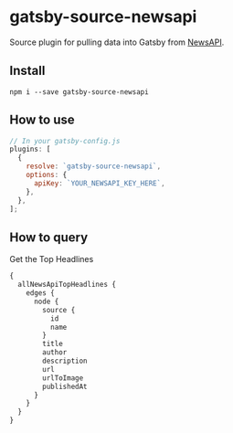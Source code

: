 # gatsby-source-newsapi

Source plugin for pulling data into Gatsby from [NewsAPI](https://newsapi.org/).

## Install

`npm i --save gatsby-source-newsapi`

## How to use

```javascript
// In your gatsby-config.js
plugins: [
  {
    resolve: `gatsby-source-newsapi`,
    options: {
      apiKey: `YOUR_NEWSAPI_KEY_HERE`,
    },
  },
];
```

## How to query

Get the Top Headlines

```graphql
{
  allNewsApiTopHeadlines {
    edges {
      node {
        source {
          id
          name
        }
        title
        author
        description
        url
        urlToImage
        publishedAt
      }
    }
  }
}
```